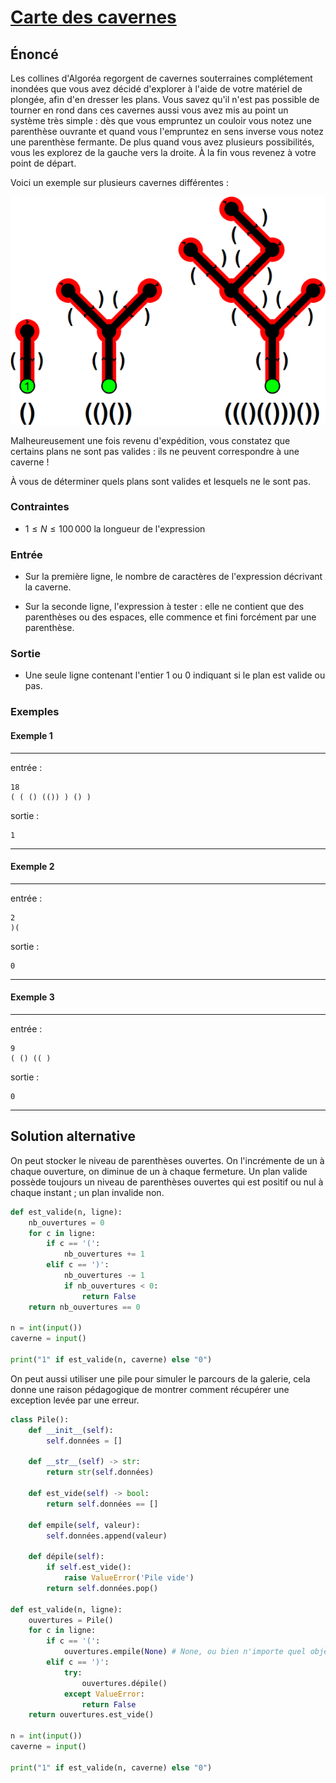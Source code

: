# [Carte des cavernes](http://www.france-ioi.org/algo/task.php?idChapter=527&idTask=2772)

## Énoncé

Les collines d'Algoréa regorgent de cavernes souterraines complétement inondées que vous avez décidé d'explorer à l'aide de votre matériel de plongée, afin d'en dresser les plans. Vous savez qu'il n'est pas possible de tourner en rond dans ces cavernes aussi vous avez mis au point un système très simple : dès que vous empruntez un couloir vous notez une parenthèse ouvrante et quand vous l'empruntez en sens inverse vous notez une parenthèse fermante. De plus quand vous avez plusieurs possibilités, vous les explorez de la gauche vers la droite. À la fin vous revenez à votre point de départ.

Voici un exemple sur plusieurs cavernes différentes :

![schéma](schema.png)

Malheureusement une fois revenu d'expédition, vous constatez que certains plans ne sont pas valides : ils ne peuvent correspondre à une caverne !

À vous de déterminer quels plans sont valides et lesquels ne le sont pas.

### Contraintes

* $1 \leqslant N \leqslant 100\,000$ la longueur de l'expression

### Entrée

* Sur la première ligne, le nombre de caractères de l'expression décrivant la caverne.

* Sur la seconde ligne, l'expression à tester : elle ne contient que des parenthèses ou des espaces, elle commence et fini forcément par une parenthèse.

### Sortie

* Une seule ligne contenant l'entier 1 ou 0 indiquant si le plan est valide ou pas.

### Exemples

#### Exemple 1

---

entrée :

    18
    ( ( () (()) ) () )

sortie :

    1

---

#### Exemple 2

---

entrée :

    2
    )(

sortie :

    0

---

#### Exemple 3

---

entrée :

    9
    ( () (( )

sortie :

    0

---

## Solution alternative

On peut stocker le niveau de parenthèses ouvertes. On l'incrémente de un à chaque ouverture, on diminue de un à chaque fermeture. Un plan valide possède toujours un niveau de parenthèses ouvertes qui est positif ou nul à chaque instant ; un plan invalide non.

```python
def est_valide(n, ligne):
    nb_ouvertures = 0
    for c in ligne:
        if c == '(':
            nb_ouvertures += 1
        elif c == ')':
            nb_ouvertures -= 1
            if nb_ouvertures < 0:
                return False
    return nb_ouvertures == 0

n = int(input())
caverne = input()

print("1" if est_valide(n, caverne) else "0")
```

On peut aussi utiliser une pile pour simuler le parcours de la galerie, cela donne une raison pédagogique de montrer comment récupérer une exception levée par une erreur.

```python
class Pile():
    def __init__(self):
        self.données = []

    def __str__(self) -> str:
        return str(self.données)

    def est_vide(self) -> bool:
        return self.données == []

    def empile(self, valeur):
        self.données.append(valeur)
    
    def dépile(self):
        if self.est_vide():
            raise ValueError('Pile vide')
        return self.données.pop()

def est_valide(n, ligne):
    ouvertures = Pile()
    for c in ligne:
        if c == '(':
            ouvertures.empile(None) # None, ou bien n'importe quel objet...
        elif c == ')':
            try:
                ouvertures.dépile()
            except ValueError:
                return False
    return ouvertures.est_vide()

n = int(input())
caverne = input()

print("1" if est_valide(n, caverne) else "0")
```
